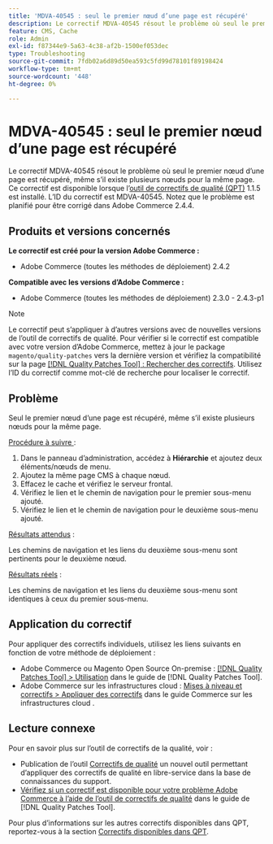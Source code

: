 ```yaml
---
title: 'MDVA-40545 : seul le premier nœud d’une page est récupéré'
description: Le correctif MDVA-40545 résout le problème où seul le premier nœud d’une page est récupéré, même s’il existe plusieurs nœuds pour la même page. Ce correctif est disponible lorsque l’outil [Outil de correctifs de la qualité (QPT)](https://experienceleague.adobe.com/en/docs/commerce-operations/tools/quality-patches-tool/quality-patches-tool-to-self-serve-quality-patches) 1.1.5 est installé. L’ID du correctif est MDVA-40545. Notez que le problème est planifié pour être corrigé dans Adobe Commerce 2.4.4.
feature: CMS, Cache
role: Admin
exl-id: f87344e9-5a63-4c38-af2b-1500ef053dec
type: Troubleshooting
source-git-commit: 7fdb02a6d89d50ea593c5fd99d78101f89198424
workflow-type: tm+mt
source-wordcount: '448'
ht-degree: 0%

---
```


# MDVA-40545 : seul le premier nœud d’une page est récupéré

Le correctif MDVA-40545 résout le problème où seul le premier nœud d’une page est récupéré, même s’il existe plusieurs nœuds pour la même page. Ce correctif est disponible lorsque l’[outil de correctifs de qualité (QPT)](https://experienceleague.adobe.com/en/docs/commerce-operations/tools/quality-patches-tool/quality-patches-tool-to-self-serve-quality-patches) 1.1.5 est installé. L’ID du correctif est MDVA-40545. Notez que le problème est planifié pour être corrigé dans Adobe Commerce 2.4.4.

## Produits et versions concernés

**Le correctif est créé pour la version Adobe Commerce :**

* Adobe Commerce (toutes les méthodes de déploiement) 2.4.2

**Compatible avec les versions d’Adobe Commerce :**

* Adobe Commerce (toutes les méthodes de déploiement) 2.3.0 - 2.4.3-p1

>[!NOTE]
>
>Le correctif peut s’appliquer à d’autres versions avec de nouvelles versions de l’outil de correctifs de qualité. Pour vérifier si le correctif est compatible avec votre version d’Adobe Commerce, mettez à jour le package `magento/quality-patches` vers la dernière version et vérifiez la compatibilité sur la page [[!DNL Quality Patches Tool] : Rechercher des correctifs](https://experienceleague.adobe.com/en/docs/commerce-operations/tools/quality-patches-tool/quality-patches-tool-to-self-serve-quality-patches). Utilisez l’ID du correctif comme mot-clé de recherche pour localiser le correctif.

## Problème

Seul le premier nœud d’une page est récupéré, même s’il existe plusieurs nœuds pour la même page.

<u>Procédure à suivre </u> :

1. Dans le panneau d’administration, accédez à **Hiérarchie** et ajoutez deux éléments/nœuds de menu.
1. Ajoutez la même page CMS à chaque nœud.
1. Effacez le cache et vérifiez le serveur frontal.
1. Vérifiez le lien et le chemin de navigation pour le premier sous-menu ajouté.
1. Vérifiez le lien et le chemin de navigation pour le deuxième sous-menu ajouté.

<u>Résultats attendus</u> :

Les chemins de navigation et les liens du deuxième sous-menu sont pertinents pour le deuxième nœud.

<u>Résultats réels</u> :

Les chemins de navigation et les liens du deuxième sous-menu sont identiques à ceux du premier sous-menu.

## Application du correctif

Pour appliquer des correctifs individuels, utilisez les liens suivants en fonction de votre méthode de déploiement :

* Adobe Commerce ou Magento Open Source On-premise : [[!DNL Quality Patches Tool] > Utilisation](/help/tools/quality-patches-tool/usage.md) dans le guide de [!DNL Quality Patches Tool].
* Adobe Commerce sur les infrastructures cloud : [Mises à niveau et correctifs > Appliquer des correctifs](https://experienceleague.adobe.com/docs/commerce-cloud-service/user-guide/develop/upgrade/apply-patches.html) dans le guide Commerce sur les infrastructures cloud .

## Lecture connexe

Pour en savoir plus sur l’outil de correctifs de la qualité, voir :

* Publication de l’outil [Correctifs de qualité](https://experienceleague.adobe.com/en/docs/commerce-operations/tools/quality-patches-tool/quality-patches-tool-to-self-serve-quality-patches) un nouvel outil permettant d’appliquer des correctifs de qualité en libre-service dans la base de connaissances du support.
* [Vérifiez si un correctif est disponible pour votre problème Adobe Commerce à l’aide de l’outil de correctifs de qualité](/help/tools/quality-patches-tool/patches-available-in-qpt/check-patch-for-magento-issue-with-magento-quality-patches.md) dans le guide de [!DNL Quality Patches Tool].

Pour plus d’informations sur les autres correctifs disponibles dans QPT, reportez-vous à la section [Correctifs disponibles dans QPT](https://support.magento.com/hc/en-us/sections/360010506631-Patches-available-in-MQP-tool-).

